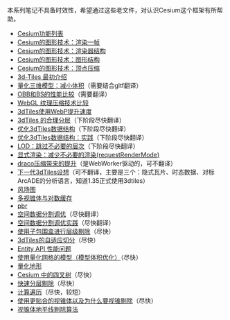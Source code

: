 本系列笔记不具备时效性，希望通过这些老文件，对认识Cesium这个框架有所帮助。



- [Cesium功能列表](https://github.com/CesiumGS/cesium/wiki/CesiumJS-Features-Checklist)
- [Cesium的图形技术：渲染一帧](https://cesium.com/blog/2015/05/14/graphics-tech-in-cesium/)
- [Cesium的图形技术：渲染器结构](https://cesium.com/blog/2015/05/15/graphics-tech-in-cesium-architecture/)
- [Cesium的图形技术：图形结构](https://cesium.com/blog/2015/05/26/graphics-tech-in-cesium-stack/)
- [Cesium的图形技术：顶点压缩](https://cesium.com/blog/2015/05/18/vertex-compression/)
- [3d-Tiles 最初介绍](https://cesium.com/blog/2015/08/10/introducing-3d-tiles/)
- [量化三维模型：减小体积](https://cesium.com/blog/2016/08/08/cesium-web3d-quantized-attributes/)（需要结合gltf翻译）
- [OBB和BS的性能比较](https://cesium.com/blog/2015/06/24/oriented-bounding-boxes/)（需要翻译）
- [WebGL 纹理压缩技术比较](https://cesium.com/blog/2017/02/06/texture-compression/)
- [3dTiles使用WebP提升速度](https://cesium.com/blog/2019/02/12/faster-3d-tiles-streaming-webp/)
- [3dTiles 的合理分层](https://cesium.com/blog/2017/02/17/hierarchical-culling-with-children-bounding-volumes/)（下阶段尽快翻译）
- [优化3dTiles数据结构](https://cesium.com/blog/2017/03/30/spatial-subdivision/)（下阶段尽快翻译）
- [优化3dTiles数据结构：实践](https://cesium.com/blog/2017/04/04/spatial-subdivision-in-practice/)（下阶段尽快翻译）
- [LOD：跳过不必要的层次](https://cesium.com/blog/2017/05/05/skipping-levels-of-detail/)（下阶段尽快翻译）
- [显式渲染：减少不必要的渲染(requestRenderMode)](https://cesium.com/blog/2018/01/24/cesium-scene-rendering-performance/)
- [draco压缩带来的提升](https://cesium.com/blog/2018/04/09/draco-compression/)（是WebWorker驱动的，可不翻译）
- [下一代3dTiles设想](https://cesium.com/blog/2017/07/12/the-next-generation-of-3d-tiles/)（可不翻译，主要是三个：隐式瓦片、时态数据、对标ArcADE的分析语言，知道1.35正式使用3dtiles）
- [风场图](https://cesium.com/blog/2019/04/29/gpu-powered-wind/)
- [多视锥体与对数缓存](https://cesium.com/blog/2018/05/24/logarithmic-depth/)
- [pbr](https://cesium.com/blog/2017/08/08/physically-based-rendering-in-cesium/)
- [空间数据分割调优](https://cesium.com/blog/2017/03/30/spatial-subdivision/)（尽快翻译）
- [空间数据分割调优实践](https://cesium.com/blog/2017/04/04/spatial-subdivision-in-practice/)（尽快翻译）
- [使用子包围盒进行层级剔除](https://cesium.com/blog/2017/02/17/hierarchical-culling-with-children-bounding-volumes/)（尽快）
- [3dTiles的自适应切分](https://cesium.com/blog/2017/08/11/adaptive-subdivision-of-3d-tiles/)（尽快）
- [Entity API 性能问题](https://cesium.com/blog/2018/06/21/entity-api-performance/)
- [使用量化网格的模型（模型体积优化）](https://cesium.com/blog/2016/08/08/cesium-web3d-quantized-attributes/)（尽快）
- [量化地形](https://cesium.com/blog/2015/12/18/terrain-quantization/)
- [Cesium 中的四叉树](https://cesium.com/blog/2015/04/07/quadtree-cheatseet/)（尽快）
- [快速分层剔除](https://cesium.com/blog/2015/08/04/fast-hierarchical-culling/)（尽快）
- [计算遍历](https://cesium.com/blog/2015/09/22/compute-pass/)（尽快，较短）
- [使用更贴合的视锥体以及为什么要视锥剔除](https://cesium.com/blog/2017/02/02/tighter-frustum-culling-and-why-you-may-want-to-disregard-it/)（尽快）
- [视锥体地平线剔除算法](https://cesium.com/blog/2013/04/25/horizon-culling/)

